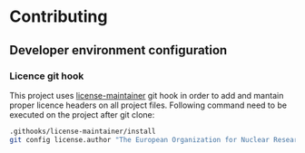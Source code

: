 # Contributing

## Developer environment configuration
### Licence git hook
This project uses [license-maintainer](https://github.com/NitorCreations/license-maintainer) git hook in order to add and mantain proper licence headers on all project files. Following command need to be executed on the project after git clone:
```bash
.githooks/license-maintainer/install
git config license.author "The European Organization for Nuclear Research (CERN)"
```

